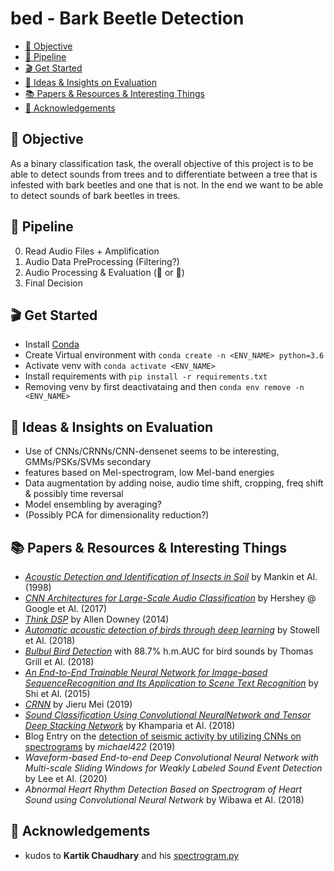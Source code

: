 # bed - Bark Beetle Detection

<!-- START doctoc generated TOC please keep comment here to allow auto update -->
<!-- DON'T EDIT THIS SECTION, INSTEAD RE-RUN doctoc TO UPDATE -->

- [🚩 Objective](#-objective)
- [👾 Pipeline](#-pipeline)
- [🎬 Get Started](#-get-started)
- [👀 Ideas & Insights on Evaluation](#-ideas--insights-on-evaluation)
- [📚 Papers & Resources & Interesting Things](#-papers--resources--interesting-things)
- [👏 Acknowledgements](#-acknowledgements)

<!-- END doctoc generated TOC please keep comment here to allow auto update -->

## 🚩  Objective

As a binary classification task, the overall objective of this project is to be able to detect sounds from trees and to differentiate between a tree that is infested with bark beetles and one that is not. In the end we want to be able to detect sounds of bark beetles in trees.

## 👾  Pipeline

0. Read Audio Files + Amplification
1. Audio Data PreProcessing (Filtering?)
2. Audio Processing & Evaluation (🐛 or 🚫)
3. Final Decision

## 🎬  Get Started

- Install [Conda](https://docs.conda.io/en/latest/miniconda.html)
- Create Virtual environment with `conda create -n <ENV_NAME> python=3.6`
- Activate venv with `conda activate <ENV_NAME>`
- Install requirements with `pip install -r requirements.txt`
- Removing venv by first deactivataing and then `conda env remove -n <ENV_NAME>`

## 👀  Ideas & Insights on Evaluation

- Use of CNNs/CRNNs/CNN-densenet seems to be interesting, GMMs/PSKs/SVMs secondary
- features based on Mel-spectrogram, low Mel-band energies 
- Data augmentation by adding noise, audio time shift, cropping, freq shift & possibly time reversal
- Model ensembling by averaging?
- (Possibly PCA for dimensionality reduction?)

## 📚  Papers & Resources & Interesting Things

- [*Acoustic Detection and Identification of Insects in Soil*](https://www.ars.usda.gov/ARSUserFiles/3559/publications/685_1.pdf) by Mankin et Al. (1998)
- [*CNN Architectures for Large-Scale Audio Classification*](https://arxiv.org/pdf/1609.09430.pdf) by Hershey @ Google et Al. (2017)
- [*Think DSP*](http://greenteapress.com/thinkdsp/thinkdsp.pdf) by Allen Downey (2014)
- [*Automatic acoustic detection of birds through deep learning*](https://arxiv.org/pdf/1807.05812.pdf) by Stowell et Al. (2018)
- [*Bulbul Bird Detection*](https://github.com/DCASE-REPO/bulbul_bird_detection_dcase2018) with 88.7% h.m.AUC for bird sounds by Thomas Grill et Al. (2018)
- [*An End-to-End Trainable Neural Network for Image-based SequenceRecognition and Its Application to Scene Text Recognition*](https://arxiv.org/pdf/1507.05717.pdf) by Shi et Al. (2015)
- [*CRNN*](https://github.com/meijieru/crnn.pytorch) by Jieru Mei (2019)
- [*Sound Classification Using Convolutional NeuralNetwork and Tensor Deep Stacking Network*](https://ieeexplore.ieee.org/stamp/stamp.jsp?arnumber=8605515) by Khamparia et Al. (2018)
- Blog Entry on the [detection of seismic activity by utilizing CNNs on spectrograms](https://www.kaggle.com/michael422/spectrogram-convolution) by *michael422* (2019)
- *Waveform-based End-to-end Deep Convolutional Neural Network with Multi-scale Sliding Windows for Weakly Labeled Sound Event Detection* by Lee et Al. (2020)
- *Abnormal Heart Rhythm Detection Based on Spectrogram of Heart Sound using Convolutional Neural Network* by Wibawa et Al. (2018)

## 👏  Acknowledgements

- kudos to **Kartik Chaudhary** and his [spectrogram.py](https://gist.github.com/kartikgill/a1a6efdac872a9e66d528b93eb049f74)